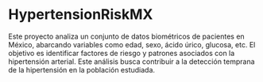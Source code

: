 # HypertensionRiskMX
Este proyecto analiza un conjunto de datos biométricos de pacientes en México, abarcando variables como edad, sexo, ácido úrico, glucosa, etc. El objetivo es identificar factores de riesgo y patrones asociados con la hipertensión arterial. Este análisis busca contribuir a la detección temprana de la hipertensión en la población estudiada.
